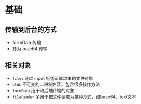 # 基础

## 传输到后台的方式

+ formData 传输
+ 转为 base64 传输

## 相关对象

+ `files` 通过 input 标签读取过来的文件对象
+ `blob` 不可变的二进制内容，包含很多操作方法
+ `formData` 用于和后端传输的对象
+ `fileReader` 多用于把文件读取为某种形式，如base64、text文本
